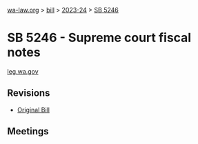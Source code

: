 [wa-law.org](/) > [bill](/bill/) > [2023-24](/bill/2023-24/) > [SB 5246](/bill/2023-24/sb/5246/)

# SB 5246 - Supreme court fiscal notes
[leg.wa.gov](https://app.leg.wa.gov/billsummary?BillNumber=5246&Year=2023&Initiative=false)

## Revisions
* [Original Bill](1/)

## Meetings